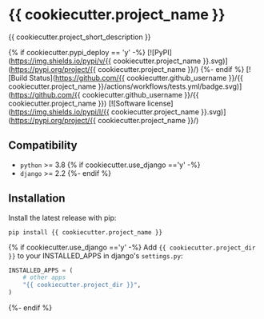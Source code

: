 # {{ cookiecutter.project_name }}

{{ cookiecutter.project_short_description }}

{% if cookiecutter.pypi_deploy == 'y' -%}
[![PyPI](https://img.shields.io/pypi/v/{{ cookiecutter.project_name }}.svg)](https://pypi.org/project/{{ cookiecutter.project_name }}/)
{%- endif %}
[![Build Status](https://github.com/{{ cookiecutter.github_username }}/{{ cookiecutter.project_name }}/actions/workflows/tests.yml/badge.svg)](https://github.com/{{ cookiecutter.github_username }}/{{ cookiecutter.project_name }})
[![Software license](https://img.shields.io/pypi/l/{{ cookiecutter.project_name }}.svg)](https://pypi.org/project/{{ cookiecutter.project_name }}/)

## Compatibility

-   `python` >= 3.8
{% if cookiecutter.use_django =='y' -%}
-   `django` >= 2.2
{%- endif %}

## Installation

Install the latest release with pip:

```shell
pip install {{ cookiecutter.project_name }}
```

{% if cookiecutter.use_django =='y' -%}
Add `{{ cookiecutter.project_dir }}` to your INSTALLED_APPS in django's `settings.py`:

```python
INSTALLED_APPS = (
    # other apps
    "{{ cookiecutter.project_dir }}",
)
```
{%- endif %}

